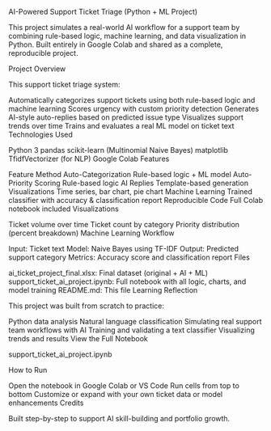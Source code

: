 AI-Powered Support Ticket Triage (Python + ML Project)

This project simulates a real-world AI workflow for a support team by combining rule-based logic, machine learning, and data visualization in Python. Built entirely in Google Colab and shared as a complete, reproducible project.

Project Overview

This support ticket triage system:

Automatically categorizes support tickets using both rule-based logic and machine learning
Scores urgency with custom priority detection
Generates AI-style auto-replies based on predicted issue type
Visualizes support trends over time
Trains and evaluates a real ML model on ticket text
Technologies Used

Python 3
pandas
scikit-learn (Multinomial Naive Bayes)
matplotlib
TfidfVectorizer (for NLP)
Google Colab
Features

Feature	Method
Auto-Categorization	Rule-based logic + ML model
Auto-Priority Scoring	Rule-based logic
AI Replies	Template-based generation
Visualizations	Time series, bar chart, pie chart
Machine Learning	Trained classifier with accuracy & classification report
Reproducible Code	Full Colab notebook included
Visualizations

Ticket volume over time
Ticket count by category
Priority distribution (percent breakdown)
Machine Learning Workflow

Input: Ticket text
Model: Naive Bayes using TF-IDF
Output: Predicted support category
Metrics: Accuracy score and classification report
Files

ai_ticket_project_final.xlsx: Final dataset (original + AI + ML)
support_ticket_ai_project.ipynb: Full notebook with all logic, charts, and model training
README.md: This file
Learning Reflection

This project was built from scratch to practice:

Python data analysis
Natural language classification
Simulating real support team workflows with AI
Training and validating a text classifier
Visualizing trends and results
View the Full Notebook

support_ticket_ai_project.ipynb

How to Run

Open the notebook in Google Colab or VS Code
Run cells from top to bottom
Customize or expand with your own ticket data or model enhancements
Credits

Built step-by-step to support AI skill-building and portfolio growth.
